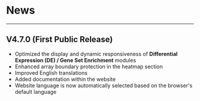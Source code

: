 # News
---
## V4.7.0 (First Public Release)
- Optimized the display and dynamic responsiveness of **Differential Expression (DE) / Gene Set Enrichment** modules  
- Enhanced array boundary protection in the heatmap section  
- Improved English translations  
- Added documentation within the website  
- Website language is now automatically selected based on the browser's default language  

